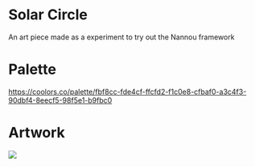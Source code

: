 # Solar Circle
An art piece made as a experiment to try out the Nannou framework

# Palette
https://coolors.co/palette/fbf8cc-fde4cf-ffcfd2-f1c0e8-cfbaf0-a3c4f3-90dbf4-8eecf5-98f5e1-b9fbc0

# Artwork
<img src="https://user-images.githubusercontent.com/19551058/164614150-1934d546-188c-4b14-a567-7183b21cd03b.png" />